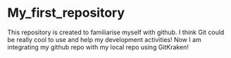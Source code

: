 # My_first_repository
This repository is created to familiarise myself with github.
I think Git could be really cool to use and help my development activities!
Now I am integrating my github repo with my local repo using GitKraken!
